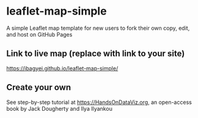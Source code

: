 # leaflet-map-simple
A simple Leaflet map template for new users to fork their own copy, edit, and host on GitHub Pages

## Link to live map (replace with link to your site)
https://ibagyei.github.io/leaflet-map-simple/

## Create your own
See step-by-step tutorial at https://HandsOnDataViz.org, an open-access book by Jack Dougherty and Ilya Ilyankou
